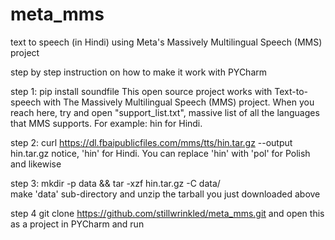 # meta_mms
text to speech (in Hindi) using Meta's Massively Multilingual Speech (MMS) project

step by step instruction on how to make it work with PYCharm

step 1: 
pip install soundfile 
This open source project works with Text-to-speech with The Massively Multilingual Speech (MMS) project. When you reach here, try and open "support_list.txt", massive list of all the languages that MMS supports. For example: hin for Hindi.

step 2:
curl https://dl.fbaipublicfiles.com/mms/tts/hin.tar.gz --output hin.tar.gz 
notice, 'hin' for Hindi. You can replace 'hin' with 'pol' for Polish and likewise

step 3:
mkdir -p data && tar -xzf hin.tar.gz -C data/   
make 'data' sub-directory and unzip the tarball you just downloaded above

step 4 
git clone https://github.com/stillwrinkled/meta_mms.git
and open this as a project in PYCharm and run
